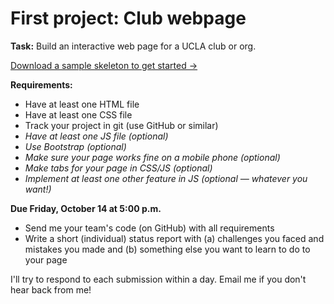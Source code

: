 # First project: Club webpage

**Task:** Build an interactive web page for a UCLA club or org.

[Download a sample skeleton to get started &rarr;](project1-template.zip)

**Requirements:**
* Have at least one HTML file
* Have at least one CSS file
* Track your project in git (use GitHub or similar)
* *Have at least one JS file (optional)*
* *Use Bootstrap (optional)*
* *Make sure your page works fine on a mobile phone (optional)*
* *Make tabs for your page in CSS/JS (optional)*
* *Implement at least one other feature in JS (optional — whatever you want!)*

**Due Friday, October 14 at 5:00 p.m.**
* Send me your team's code (on GitHub) with all requirements
* Write a short (individual) status report with (a) challenges you faced and mistakes you made and (b) something else you want to learn to do to your page

I'll try to respond to each submission within a day. Email me if you don't hear back from me!

